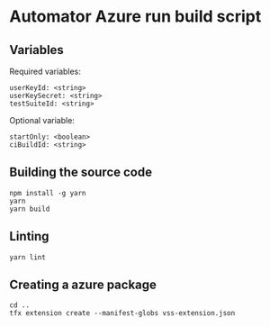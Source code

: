 # Automator Azure run build script

## Variables
Required variables:

```
userKeyId: <string>
userKeySecret: <string>
testSuiteId: <string>
```

Optional variable:

```
startOnly: <boolean>
ciBuildId: <string>
```

## Building the source code

```
npm install -g yarn
yarn 
yarn build
```

## Linting

```
yarn lint
```

## Creating a azure package

```
cd ..
tfx extension create --manifest-globs vss-extension.json
```

